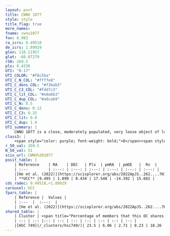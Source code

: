 ```yaml
---
layout: post
title: CWNU 1077
style: style
title_flag: true
more_names: 
fname: cwnu1077
fov: 8.983
ra_icrs: 9.49518
de_icrs: 1.89929
glon: 116.11957
glat: -60.87279
r50: 269.5
plx: 8.4336
UTI: "0.17"
UTI_COLOR: "#f8c5ba"
UTI_C_N_COL: "#ffffe8"
UTI_C_dens_COL: "#f3bab5"
UTI_C_C3_COL: "#fdd7c3"
UTI_C_lit_COL: "#e0a6b3"
UTI_C_dup_COL: "#a6cab9"
UTI_C_N: 0.5
UTI_C_dens: 0.12
UTI_C_C3: 0.25
UTI_C_lit: 0.0
UTI_C_dup: 1.0
UTI_summary: |
    CWNU 1077 is a close, moderately populated, very loose object of low C3 quality. It was recently reported in the literature. This object shares a small percentage of members with a later reported entry.
class3: |
    <span style="color: purple; font-weight: bold;">D</span><span style="color: #FFC300; font-weight: bold;">B</span>
r_50_val: 269.5
N_50_val: 51
scix_url: CWNU%201077
posit_table: |
    | Reference    | RA    | DEC   | Plx  | pmRA  | pmDE   |  Rv  |
    | :---         | :---: | :---: | :---: | :---: | :---: | :---: |
    |[He et al. (2022)](https://scixplorer.org/abs/2022ApJS..262....7H) | 11.266 | 2.144 | 8.376 | 17.273 | -13.475 | -- |
    | **UCC** |9.495 | 1.899 | 8.434 | 17.548 | -14.392 | 15.682 | 
cds_radec: 9.49518,+1.89929
carousel: UCC
fpars_table: |
    | Reference |  Values |
    | :---  |  :---:  |
    | [He et al. (2022)](https://scixplorer.org/abs/2022ApJS..262....7H) | `A0=0.35, logAge=8.0` |
shared_table: |
    | Cluster | <span title="Percentage of members that this OC shares with the ones listed">%</span>   | RA   | DEC   | Plx   | pmRA  | pmDE  | Rv | UTI |
    | :-: | :-: |:-: | :-: | :-: | :-: | :-: | :-: | :-: |
    |[HSC 749](/_clusters/hsc749/)| 23.5 | 6.06 | 2.71 | 8.23 | 18.26 | -14.78 | 12.49 |0.11 |
---
```

